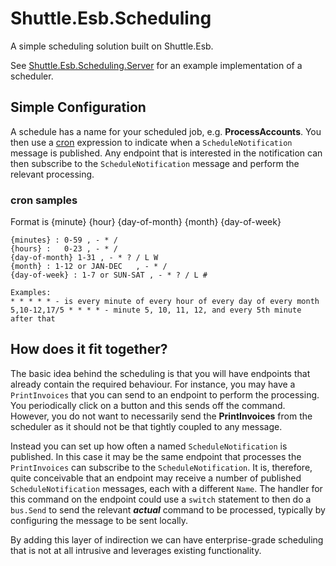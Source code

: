 # Shuttle.Esb.Scheduling

A simple scheduling solution built on Shuttle.Esb.

See [Shuttle.Esb.Scheduling.Server](https://github.com/Shuttle/Shuttle.Esb.Scheduling/tree/master/Shuttle.Esb.Scheduling.Server) for an example implementation of a scheduler.

## Simple Configuration

A schedule has a name for your scheduled job, e.g. **ProcessAccounts**.  You then use a [cron](https://www.pendel.co.za/shuttle-core/infrastructure/shuttle-core-cron.html) expression to indicate when a `ScheduleNotification` message is published.  Any endpoint that is interested in the notification can then subscribe to the `ScheduleNotification` message and perform the relevant processing.
 
### cron samples

Format is {minute} {hour} {day-of-month} {month} {day-of-week}

```
{minutes} : 0-59 , - * /
{hours} : 	0-23 , - * /
{day-of-month} 1-31 , - * ? / L W
{month} : 1-12 or JAN-DEC	, - * /
{day-of-week} : 1-7 or SUN-SAT , - * ? / L #

Examples:
* * * * * - is every minute of every hour of every day of every month
5,10-12,17/5 * * * * - minute 5, 10, 11, 12, and every 5th minute after that
```

## How does it fit together?

The basic idea behind the scheduling is that you will have endpoints that already contain the required behaviour.  For instance, you may have a `PrintInvoices` that you can send to an endpoint to perform the processing.  You periodically click on a button and this sends off the command.  However, you do not want to necessarily send the **PrintInvoices** from the scheduler as it should not be that tightly coupled to any message.

Instead you can set up how often a named `ScheduleNotification` is published.  In this case it may be the same endpoint that processes the `PrintInvoices` can subscribe to the `ScheduleNotification`.  It is, therefore, quite conceivable that an endpoint may receive a number of published `ScheduleNotification` messages, each with a different `Name`.  The handler for this command on the endpoint could use a `switch` statement to then do a `bus.Send` to send the relevant ***actual*** command to be processed, typically by configuring the message to be sent locally.

By adding this layer of indirection we can have enterprise-grade scheduling that is not at all intrusive and leverages existing functionality.
